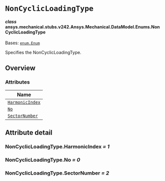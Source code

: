 # `NonCyclicLoadingType`

<a id="ansys.mechanical.stubs.v242.Ansys.Mechanical.DataModel.Enums.NonCyclicLoadingType"></a>

#### *class* ansys.mechanical.stubs.v242.Ansys.Mechanical.DataModel.Enums.NonCyclicLoadingType

Bases: [`enum.Enum`](https://docs.python.org/3/library/enum.html#enum.Enum)

Specifies the NonCyclicLoadingType.

<!-- !! processed by numpydoc !! -->

<a id="overview"></a>

## Overview

### Attributes

| Name |
| -------------------------------------------------------------------------------------------------------------------------------------- |
| [`HarmonicIndex`](#NonCyclicLoadingType.HarmonicIndex) |
| [`No`](#NonCyclicLoadingType.No) |
| [`SectorNumber`](#NonCyclicLoadingType.SectorNumber) |

<a id="attribute-detail"></a>

## Attribute detail

<a id="NonCyclicLoadingType.HarmonicIndex"></a>

### NonCyclicLoadingType.HarmonicIndex *= 1*

<a id="NonCyclicLoadingType.No"></a>

### NonCyclicLoadingType.No *= 0*

<a id="NonCyclicLoadingType.SectorNumber"></a>

### NonCyclicLoadingType.SectorNumber *= 2*


